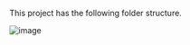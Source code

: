 This project has the following folder structure.

![image](https://user-images.githubusercontent.com/124775002/236675894-4836b910-f69c-413c-999e-e4a4b118f2df.png)

